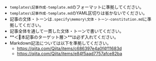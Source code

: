 - `templates\記事作成-template.md`のフォーマットに準拠してください。
- `templates\記事作成-template.md`のYAML区切りは省かないでください。
- 記事の文体・トーンは`.specify\memory\文体・トーン-constitution.md`に準拠してください。
- 記事全体を通して一貫した文体・トーンで書いてください。
- **＜📝本記事のターゲット層＞**は必ず入れてください。
- Markdown記法については以下を準拠してください。
  - https://qiita.com/Qiita/items/c686397e4a0f4f11683d
  - https://qiita.com/Qiita/items/e84f5aad7757afce82ba